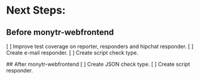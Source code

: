 # Next Steps:

## Before monytr-webfrontend
[  ] Improve test coverage on reporter, responders and hipchat responder.
[  ] Create e-mail responder.
[  ] Create script check type.

## After monytr-webfrontend
[  ] Create JSON check type.
[  ] Create script responder.
